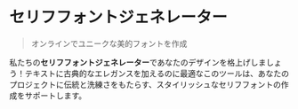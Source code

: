 # セリフフォントジェネレーター

> オンラインでユニークな美的フォントを作成

私たちの**セリフフォントジェネレーター**であなたのデザインを格上げしましょう！テキストに古典的なエレガンスを加えるのに最適なこのツールは、あなたのプロジェクトに伝統と洗練さをもたらす、スタイリッシュなセリフフォントの作成をサポートします。